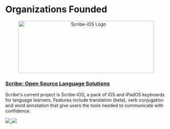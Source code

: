 # Organizations Founded

<div align="center">
  <a href="https://github.com/scribe-org"><img src="https://raw.githubusercontent.com/scribe-org/Organization/main/logo/Scribe_logo_transparent.png" width=423 height=164 alt="Scribe-iOS Logo"></a>
</div>

### [Scribe: Open Source Language Solutions](https://github.com/scribe-org)

Scribe's current project is Scribe-iOS, a pack of iOS and iPadOS keyboards for language learners. Features include translation (beta), verb conjugation and word annotation that give users the tools needed to communicate with confidence.

<p align="left">
  <a href="https://github.com/scribe-org/Scribe-iOS#gh-light-mode-only">
    <img src=https://github-readme-stats.vercel.app/api/pin/?username=scribe-org&repo=Scribe-iOS&show_owner=true&title_color=0C68DA&bg_color=ffffff&icon_color=57606A&text_color=57606A />
  </a>
  <a href="https://github.com/scribe-org/Scribe-iOS#gh-dark-mode-only">
    <img src=https://github-readme-stats.vercel.app/api/pin/?username=scribe-org&repo=Scribe-iOS&show_owner=true&title_color=58A6FF&bg_color=0D1117&icon_color=8B949F&text_color=8B949F />
  </a>
</p>
